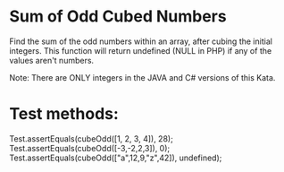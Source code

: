 Sum of Odd Cubed Numbers
========================
Find the sum of the odd numbers within an array, after cubing the initial integers. This function will return undefined (NULL in PHP) if any of the values aren't numbers.

Note: There are ONLY integers in the JAVA and C# versions of this Kata.

Test methods:
==============
Test.assertEquals(cubeOdd([1, 2, 3, 4]), 28);
Test.assertEquals(cubeOdd([-3,-2,2,3]), 0);
Test.assertEquals(cubeOdd(["a",12,9,"z",42]), undefined);